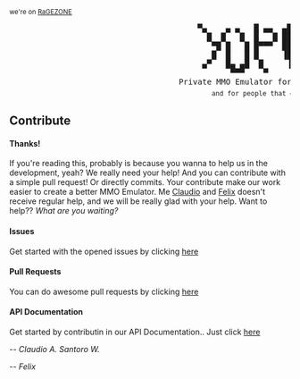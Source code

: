 <sup>we're on [RaGEZONE](https://forum.ragezone.com/f331/yupi-6-rosylin-mysql-based-1087279/)</sup>
<pre>
                                        ▀▄    ▄ ▄   █ ▄▄  ▄█   ▄ 
                                          █  █   █  █   █ ██  █  
                                           ▀█ █   █ █▀▀▀  ██ █   
                                           █  █   █ █     ▐█ █   
                                         ▄▀   █▄ ▄█  █     ▐     
                                               ▀▀▀    ▀      ▀   
                                    Private MMO Emulator for Good Guys!
                                           <sub>and for people that donate!</sub>
</pre>

## Contribute

#### Thanks!
If you're reading this, probably is because you wanna to help us in the development, yeah? 
We really need your help! And you can contribute with a simple pull request! Or directly commits. 
Your contribute make our work easier to create a better MMO Emulator. 
Me [Claudio](https://github.com/sant0ro) and [Felix](https://github.com/TheDoct0r11) doesn't receive regular help, 
and we will be really glad with your help. Want to help??
_What are you waiting?_

#### Issues
Get started with the opened issues by clicking [here](https://github.com/sant0ro/yupi/issues)

#### Pull Requests
You can do awesome pull requests by clicking [here](https://github.com/sant0ro/yupi/pulls)

#### API Documentation
Get started by contributin in our API Documentation.. Just click [here](https://github.com/sant0ro/yupi/wiki)

-- <i>Claudio A. Santoro W.</i> 

-- <i>Felix</i>
